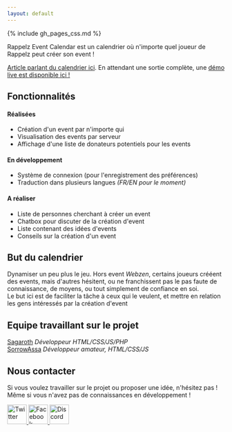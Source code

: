 ```yaml
---
layout: default
---
```


{% include gh_pages_css.md %}

Rappelz Event Calendar est un calendrier où n'importe quel joueur de Rappelz peut créer son event ! 

[Article parlant du calendrier ici](https://historyofrappelz.com/en/rappelz-event-calendar-the-community-platform-for-creating-your-events/).
En attendant une sortie complète, une [démo live est disponible ici !](http://democalendar.stairwaytoweb.fr/index.php?lang=fr)

## Fonctionnalités

#### Réalisées
* Création d'un event par n'importe qui
* Visualisation des events par serveur
* Affichage d'une liste de donateurs potentiels pour les events

#### En développement
* Système de connexion (pour l'enregistrement des préférences)
* Traduction dans plusieurs langues *(FR/EN pour le moment)*

#### A réaliser
* Liste de personnes cherchant à créer un event
* Chatbox pour discuter de la création d'event
* Liste contenant des idées d'events
* Conseils sur la création d'un event

## But du calendrier 

Dynamiser un peu plus le jeu. Hors event *Webzen*, certains joueurs crééent des events, mais d'autres hésitent, ou ne franchissent pas le pas faute de connaissance, de moyens, ou tout simplement de confiance en soi.  
Le but ici est de faciliter la tâche à ceux qui le veulent, et mettre en relation les gens intéressés par la création d'event

## Equipe travaillant sur le projet

[Sagaroth](https://github.com/Sagaroth) *Développeur HTML/CSS/JS/PHP*  
[SorrowAssa](https://github.com/SorrowAssa) *Développeur amateur, HTML/CSS/JS*

## Nous contacter

Si vous voulez travailler sur le projet ou proposer une idée, n'hésitez pas ! Même si vous n'avez pas de connaissances en développement !  

<a href="https://twitter.com/hofrappelz_fr" target="_blank">
  <img src="https://camo.githubusercontent.com/9bbddae7e626bda73c943e06b4568a7a02e193b4/68747470733a2f2f6564656e742e6769746875622e696f2f537570657254696e7949636f6e732f696d616765732f7376672f747769747465722e737667" alt="Twitter" width="45"/>
</a>
<a href="https://www.facebook.com/HistoryOfRappelz/" target="_blank">
  <img src="https://camo.githubusercontent.com/e6d2040c65e8c6f4da10db72436cf9a1196e43ae/68747470733a2f2f6564656e742e6769746875622e696f2f537570657254696e7949636f6e732f696d616765732f7376672f66616365626f6f6b2e737667" alt="Facebook" width="45"/>
</a>
<a href="https://discord.gg/TODO" target="_blank">
  <img src="https://camo.githubusercontent.com/ebafeb8a236c07b9dda4c9b6288e533fed2d5c69/68747470733a2f2f6564656e742e6769746875622e696f2f537570657254696e7949636f6e732f696d616765732f7376672f646973636f72642e737667" alt="Discord" width="45"/>
</a>

<!-- Icons from: https://github.com/edent/SuperTinyIcons -->
